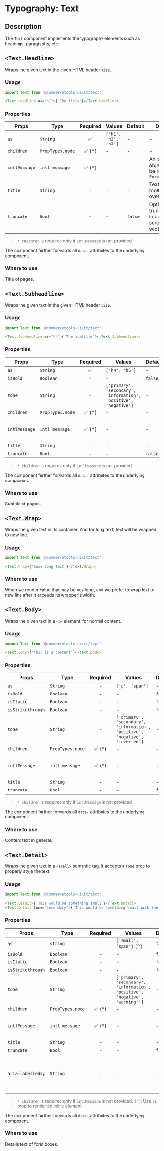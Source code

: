 # Typography: Text

## Description

The `Text` component implements the typography elements such as headings, paragraphs, etc.

## `<Text.Headline>`

Wraps the given text in the given HTML header `size`.

### Usage

```js
import Text from '@commercetools-uikit/text';

<Text.Headline as="h1">{'The title'}</Text.Headline>;
```

### Properties

| Props         | Type             | Required | Values               | Default | Description                                                            |
| ------------- | ---------------- | :------: | -------------------- | ------- | ---------------------------------------------------------------------- |
| `as`          | `String`         |    ✅    | `['h1', 'h2', 'h3']` | -       | -                                                                      |
| `children`    | `PropTypes.node` | ✅ (\*)  | -                    | -       | -                                                                      |
| `intlMessage` | `intl message`   | ✅ (\*)  | -                    | -       | An `intl` message object that will be rendered with `FormattedMessage` |
| `title`       | `String`         |    -     | -                    | -       | Text to show in a tooltip on hover over the element                    |
| `truncate`    | `Bool`           |    -     | -                    | `false` | Option for truncate content in case the screen has small width         |

> `*`: `children` is required only if `intlMessage` is not provided

The component further forwards all `data-` attributes to the underlying component.

### Where to use

Title of pages.

## `<Text.Subheadline>`

Wraps the given text in the given HTML header `size`.

### Usage

```js
import Text from '@commercetools-uikit/text';

<Text.Subheadline as="h4">{'The subtitle'}</Text.Subheadline>;
```

### Properties

| Props         | Type             | Required | Values                                                            | Default |                                                                        |
| ------------- | ---------------- | :------: | ----------------------------------------------------------------- | ------- | ---------------------------------------------------------------------- |
| `as`          | `String`         |    ✅    | `['h4', 'h5']`                                                    | -       |                                                                        |
| `isBold`      | `Boolean`        |    -     | -                                                                 | `false` |                                                                        |
| `tone`        | `String`         |    -     | `['primary', 'secondary', 'information', 'positive', 'negative']` | -       |                                                                        |
| `children`    | `PropTypes.node` | ✅ (\*)  | -                                                                 | -       |                                                                        |
| `intlMessage` | `intl message`   | ✅ (\*)  | -                                                                 | -       | An `intl` message object that will be rendered with `FormattedMessage` |
| `title`       | `String`         |    -     | -                                                                 | -       |                                                                        |
| `truncate`    | `Bool`           |    -     | -                                                                 | `false` |                                                                        |

> `*`: `children` is required only if `intlMessage` is not provided

The component further forwards all `data-` attributes to the underlying component.

### Where to use

Subtitle of pages.

## `<Text.Wrap>`

Wraps the given text in its container. And for long text, text will be wrapped to new line.

### Usage

```js
import Text from '@commercetools-uikit/text';

<Text.Wrap>{'Sooo long text'}</Text.Wrap>;
```

### Where to use

When we render value that may be vey long, and we prefer to wrap text to new line after it exceeds its wrapper's width.

## `<Text.Body>`

Wraps the given text in a `<p>` element, for normal content.

### Usage

```js
import Text from '@commercetools-uikit/text';

<Text.Body>{'This is a content'}</Text.Body>;
```

### Properties

| Props             | Type             | Required | Values                                                                        | Default |                                                                        |
| ----------------- | ---------------- | :------: | ----------------------------------------------------------------------------- | ------- | ---------------------------------------------------------------------- |
| `as`              | `String`         |    -     | `['p', 'span']`                                                               | -       |                                                                        |
| `isBold`          | `Boolean`        |    -     | -                                                                             | `false` |                                                                        |
| `isItalic`        | `Boolean`        |    -     | -                                                                             | `false` |                                                                        |
| `isStrikethrough` | `Boolean`        |    -     | -                                                                             | `false` |                                                                        |
| `tone`            | `String`         |    -     | `['primary', 'secondary', 'information', 'positive', 'negative', 'inverted']` | -       |                                                                        |
| `children`        | `PropTypes.node` | ✅ (\*)  | -                                                                             | -       |                                                                        |
| `intlMessage`     | `intl message`   | ✅ (\*)  | -                                                                             | -       | An `intl` message object that will be rendered with `FormattedMessage` |
| `title`           | `String`         |    -     | -                                                                             | -       |                                                                        |
| `truncate`        | `Bool`           |    -     | -                                                                             | `false` |                                                                        |

> `*`: `children` is required only if `intlMessage` is not provided

The component further forwards all `data-` attributes to the underlying component.

### Where to use

Content text in general.

## `<Text.Detail>`

Wraps the given text in a `<small>` semantic tag. It accepts a `tone` prop to
properly style the text.

### Usage

```js
import Text from '@commercetools-uikit/text';

<Text.Detail>{'This would be something small'}</Text.Detail>
<Text.Detail tone="secondary">{'This would be something small with the secondary tone applied'}</Text.Detail>
```

### Properties

| Props             | Type             | Required | Values                                                                        | Default |                                                                                    |
| ----------------- | ---------------- | :------: | ----------------------------------------------------------------------------- | ------- | ---------------------------------------------------------------------------------- |
| `as`              | `string`         |    -     | `['small', 'span']` `[^]`                                                     | `false` |                                                                                    |
| `isBold`          | `Boolean`        |    -     | -                                                                             | `false` |                                                                                    |
| `isItalic`        | `Boolean`        |    -     | -                                                                             | `false` |                                                                                    |
| `isStrikethrough` | `Boolean`        |    -     | -                                                                             | `false` |                                                                                    |
| `tone`            | `String`         |    -     | `['primary', 'secondary', 'information', 'positive', 'negative', 'warning'']` | -       |                                                                                    |
| `children`        | `PropTypes.node` | ✅ (\*)  | -                                                                             | -       |                                                                                    |
| `intlMessage`     | `intl message`   | ✅ (\*)  | -                                                                             | -       | An `intl` message object that will be rendered with `FormattedMessage`             |
| `title`           | `String`         |    -     | -                                                                             | -       |                                                                                    |
| `truncate`        | `Bool`           |    -     | -                                                                             | `false` |                                                                                    |
| `aria-labelledby` | `String`         |    -     | -                                                                             | -       | HTML ID of an element containing the label for the text rendered in this component |

> `*`: `children` is required only if `intlMessage` is not provided.
> `[^]`: Use `as` prop to render an inline element.

The component further forwards all `data-` attributes to the underlying component.

### Where to use

Details text of form boxes.
